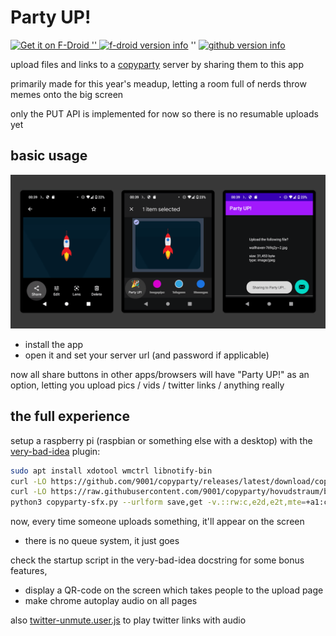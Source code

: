 # Party UP!

<a href="https://f-droid.org/packages/me.ocv.partyup/"><img src="https://ocv.me/fdroid.png" alt="Get it on F-Droid" height="50" /> '' <img src="https://img.shields.io/f-droid/v/me.ocv.partyup.svg" alt="f-droid version info" /></a> '' <a href="https://github.com/9001/party-up"><img src="https://img.shields.io/github/release/9001/party-up.svg?logo=github" alt="github version info" /></a>

upload files and links to a [copyparty](https://github.com/9001/copyparty) server by sharing them to this app

primarily made for this year's meadup, letting a room full of nerds throw memes onto the big screen

only the PUT API is implemented for now so there is no resumable uploads yet


## basic usage

![screenshots showing the workflow of sharing a picture to this app](metadata/en-US/images/featureGraphic.png)

* install the app
* open it and set your server url (and password if applicable)

now all share buttons in other apps/browsers will have "Party UP!" as an option, letting you upload pics / vids / twitter links / anything really


## the full experience

setup a raspberry pi (raspbian or something else with a desktop) with the [very-bad-idea](https://github.com/9001/copyparty/blob/hovudstraum/bin/mtag/very-bad-idea.py) plugin:

```bash
sudo apt install xdotool wmctrl libnotify-bin
curl -LO https://github.com/9001/copyparty/releases/latest/download/copyparty-sfx.py
curl -LO https://raw.githubusercontent.com/9001/copyparty/hovudstraum/bin/mtag/very-bad-idea.py
python3 copyparty-sfx.py --urlform save,get -v.::rw:c,e2d,e2t,mte=+a1:c,mtp=a1=ad,very-bad-idea.py
```

now, every time someone uploads something, it'll appear on the screen
* there is no queue system, it just goes

check the startup script in the very-bad-idea docstring for some bonus features,
* display a QR-code on the screen which takes people to the upload page
* make chrome autoplay audio on all pages

also [twitter-unmute.user.js](https://github.com/9001/copyparty/blob/hovudstraum/bin/mtag/res/twitter-unmute.user.js) to play twitter links with audio
